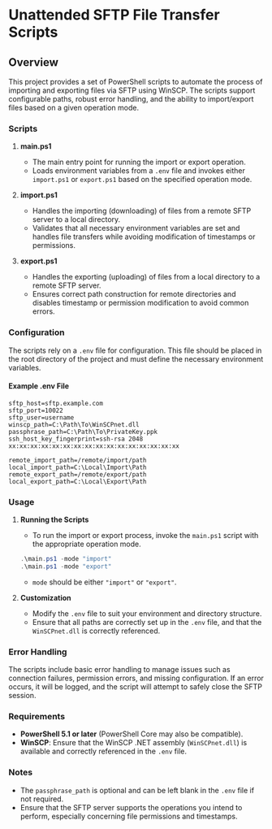 
# Unattended SFTP File Transfer Scripts

## Overview

This project provides a set of PowerShell scripts to automate the process of importing and exporting files via SFTP using WinSCP. The scripts support configurable paths, robust error handling, and the ability to import/export files based on a given operation mode.

### Scripts

1. **main.ps1**
   - The main entry point for running the import or export operation.
   - Loads environment variables from a `.env` file and invokes either `import.ps1` or `export.ps1` based on the specified operation mode.

2. **import.ps1**
   - Handles the importing (downloading) of files from a remote SFTP server to a local directory.
   - Validates that all necessary environment variables are set and handles file transfers while avoiding modification of timestamps or permissions.

3. **export.ps1**
   - Handles the exporting (uploading) of files from a local directory to a remote SFTP server.
   - Ensures correct path construction for remote directories and disables timestamp or permission modification to avoid common errors.

### Configuration

The scripts rely on a `.env` file for configuration. This file should be placed in the root directory of the project and must define the necessary environment variables.

#### Example .env File

```plaintext
sftp_host=sftp.example.com
sftp_port=10022
sftp_user=username
winscp_path=C:\Path\To\WinSCPnet.dll
passphrase_path=C:\Path\To\PrivateKey.ppk
ssh_host_key_fingerprint=ssh-rsa 2048 xx:xx:xx:xx:xx:xx:xx:xx:xx:xx:xx:xx:xx:xx:xx:xx

remote_import_path=/remote/import/path
local_import_path=C:\Local\Import\Path
remote_export_path=/remote/export/path
local_export_path=C:\Local\Export\Path
```

### Usage

1. **Running the Scripts**
   - To run the import or export process, invoke the `main.ps1` script with the appropriate operation mode.

   ```powershell
   .\main.ps1 -mode "import"
   .\main.ps1 -mode "export"
   ```

   - `mode` should be either `"import"` or `"export"`.

2. **Customization**
   - Modify the `.env` file to suit your environment and directory structure.
   - Ensure that all paths are correctly set up in the `.env` file, and that the `WinSCPnet.dll` is correctly referenced.

### Error Handling

The scripts include basic error handling to manage issues such as connection failures, permission errors, and missing configuration. If an error occurs, it will be logged, and the script will attempt to safely close the SFTP session.

### Requirements

- **PowerShell 5.1 or later** (PowerShell Core may also be compatible).
- **WinSCP**: Ensure that the WinSCP .NET assembly (`WinSCPnet.dll`) is available and correctly referenced in the `.env` file.

### Notes

- The `passphrase_path` is optional and can be left blank in the `.env` file if not required.
- Ensure that the SFTP server supports the operations you intend to perform, especially concerning file permissions and timestamps.
